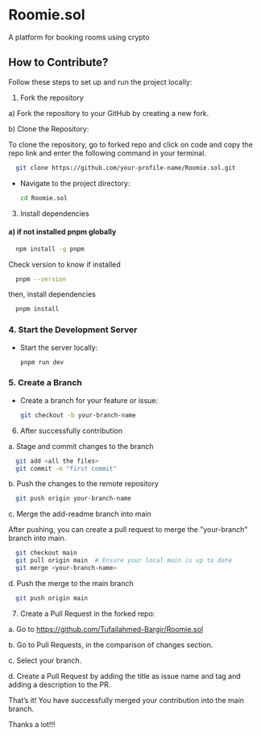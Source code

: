 # Roomie.sol

A platform for booking rooms using crypto

## How to Contribute?

Follow these steps to set up and run the project locally:

1. Fork the repository

a) Fork the repository to your GitHub by creating a new fork.

b) Clone the Repository:

To clone the repository, go to forked repo and click on code and copy the repo link and enter the following command in your terminal.

```bash
  git clone https://github.com/your-profile-name/Roomie.sol.git
  ```
- Navigate to the project directory:
  ```bash
  cd Roomie.sol
  ```

3. Install dependencies

#### a) if not installed pnpm globally

```bash
  npm install -g pnpm
```

Check version to know if installed

```bash
  pnpm --version
```

then, install dependencies

```bash
  pnpm install
  ```

### 4. Start the Development Server
- Start the server locally:
  ```bash
  pnpm run dev
  ```

### 5. Create a Branch
- Create a branch for your feature or issue:
  ```bash
  git checkout -b your-branch-name
  ```

6. After successfully contribution

a. Stage and commit changes to the branch

```bash
  git add <all the files>
  git commit -m "first commit"
```

b. Push the changes to the remote repository

```bash
  git push origin your-branch-name
```

c. Merge the add-readme branch into main

After pushing, you can create a pull request to merge the "your-branch" branch into main.

```bash
  git checkout main
  git pull origin main  # Ensure your local main is up to date
  git merge <your-branch-name>
```

d. Push the merge to the main branch

```bash
  git push origin main
```

7. Create a Pull Request in the forked repo:

a. Go to https://github.com/Tufailahmed-Bargir/Roomie.sol

b. Go to Pull Requests, in the comparison of changes section.

c. Select your branch.

d. Create a Pull Request by adding the title as issue name and tag and adding a description to the PR.

That’s it! You have successfully merged your contribution into the main branch.

Thanks a lot!!!
